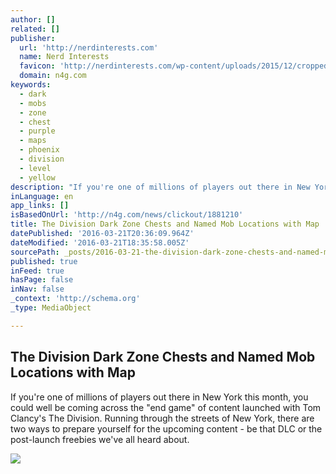 ```yaml
---
author: []
related: []
publisher:
  url: 'http://nerdinterests.com'
  name: Nerd Interests
  favicon: 'http://nerdinterests.com/wp-content/uploads/2015/12/cropped-LOGOHYPE-192x192.png'
  domain: n4g.com
keywords:
  - dark
  - mobs
  - zone
  - chest
  - purple
  - maps
  - phoenix
  - division
  - level
  - yellow
description: "If you're one of millions of players out there in New York this month, you could well be coming across the \"end game\" of content launched with Tom Clancy's The Division. Running through the streets of New York, there are two ways to prepare yourself for the upcoming content - be that DLC or the post-launch freebies we've all heard about."
inLanguage: en
app_links: []
isBasedOnUrl: 'http://n4g.com/news/clickout/1881210'
title: The Division Dark Zone Chests and Named Mob Locations with Map
datePublished: '2016-03-21T20:36:09.964Z'
dateModified: '2016-03-21T18:35:58.005Z'
sourcePath: _posts/2016-03-21-the-division-dark-zone-chests-and-named-mob-locations-with-m.md
published: true
inFeed: true
hasPage: false
inNav: false
_context: 'http://schema.org'
_type: MediaObject

---
```

<article style=""><h1>The Division Dark Zone Chests and Named Mob Locations with Map</h1><p>If you're one of millions of players out there in New York this month, you could well be coming across the "end game" of content launched with Tom Clancy's The Division. Running through the streets of New York, there are two ways to prepare yourself for the upcoming content - be that DLC or the post-launch freebies we've all heard about.</p><img src="http://nerdinterests.com/wp-content/uploads/2016/03/the-division-dark-zone-intro-artwork-entrance-2.jpg" /></article>
